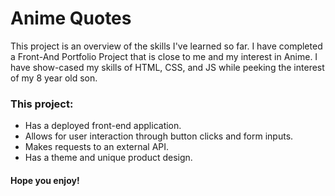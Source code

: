 # Anime Quotes

This project is an overview of the skills I've learned so far. I have completed a Front-And Portfolio Project that is close to me and my interest in Anime. I have show-cased my skills of HTML, CSS, and JS while peeking the interest of my 8 year old son.

### This project:

- Has a deployed front-end application.
- Allows for user interaction through button clicks and form inputs.
- Makes requests to an external API.
- Has a theme and unique product design.

#### Hope you enjoy!
